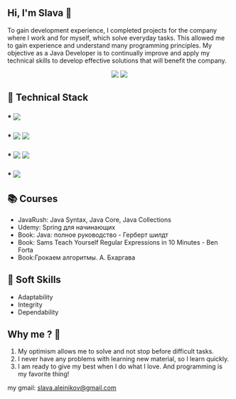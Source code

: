 ## Hi, I'm Slava 👋

To gain development experience, I completed projects for the company where I work and for myself, which solve everyday tasks. This allowed me to gain experience and understand many programming principles. My objective as a Java Developer is to continually improve and apply my technical skills to develop effective solutions that will benefit the company. 

<p align="center">
<a href="https://t.me/Demeyrg"><img src="https://img.shields.io/badge/Telegram-2CA5E0?style=for-the-badge&logo=telegram&logoColor=white" /></a>
<a href="mailto:slava.aleinikov@gmail.com"><img src="https://img.shields.io/badge/Gmail-D14836?style=for-the-badge&logo=gmail&logoColor=white" /></a> 
</p>


## 🔨 Technical Stack
### * <img src="https://img.shields.io/badge/Java-ED8B00?style=for-the-badge&logo=java&logoColor=white" />
### * <img src="https://img.shields.io/badge/PostgreSQL-316192?style=for-the-badge&logo=postgresql&logoColor=white" /> <img src="https://img.shields.io/badge/MySQL-005C84?style=for-the-badge&logo=mysql&logoColor=white" />
### * <img src="https://img.shields.io/badge/Spring-6DB33F?style=for-the-badge&logo=spring&logoColor=white" /> <img src="https://img.shields.io/badge/Spring_Boot-F2F4F9?style=for-the-badge&logo=spring-boot" />
### * <img src="https://img.shields.io/badge/apache_maven-C71A36?style=for-the-badge&logo=apachemaven&logoColor=white" />

## 📚 Courses
* JavaRush:  Java Syntax, Java Core, Java Collections
* Udemy:  Spring для начинающих 
* Book: Java: полное руководство - Герберт шилдт
* Book: Sams Teach Yourself Regular Expressions in 10 Minutes - Ben Forta
* Book:Грокаем алгоритмы. А. Бхаргава

## 💬 Soft Skills
* Adaptability
* Integrity
* Dependability

## Why me ? 🤔
1. My optimism allows me to solve and not stop before difficult tasks.
2. I never have any problems with learning new material, so I learn quickly.
3. I am ready to give my best when I do what I love. And programming is my favorite thing!

my gmail: slava.aleinikov@gmail.com
<!--
**Demeyrg/Demeyrg** is a ✨ _special_ ✨ repository because its `README.md` (this file) appears on your GitHub profile.

Here are some ideas to get you started:

- 🔭 I’m currently working on ...
- 🌱 I’m currently learning ...
- 👯 I’m looking to collaborate on ...
- 🤔 I’m looking for help with ...
- 💬 Ask me about ...
- 📫 How to reach me: ...
- 😄 Pronouns: ...
- ⚡ Fun fact: ...
-->
